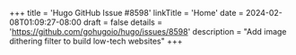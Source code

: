 +++
title = 'Hugo GitHub Issue #8598'
linkTitle = 'Home'
date = 2024-02-08T01:09:27-08:00
draft = false
details = 'https://github.com/gohugoio/hugo/issues/8598'
description = "Add image dithering filter to build low-tech websites"
+++
